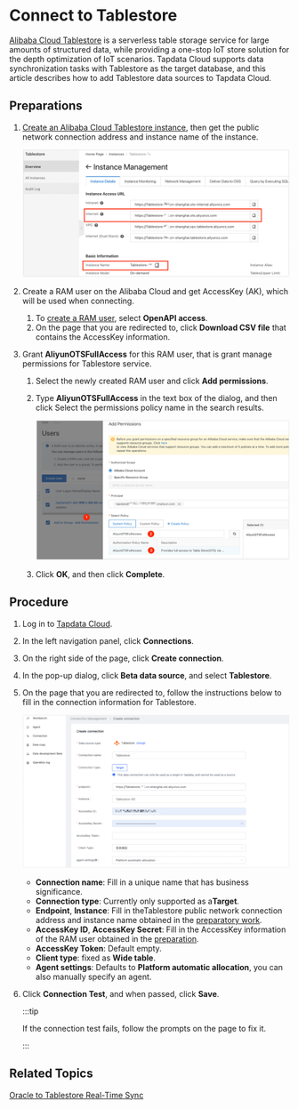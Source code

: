 # Connect to Tablestore

[Alibaba Cloud Tablestore](https://www.alibabacloud.com/help/en/tablestore) is a serverless table storage service for large amounts of structured data, while providing a one-stop IoT store solution for the depth optimization of IoT scenarios. Tapdata Cloud supports data synchronization tasks with Tablestore as the target database, and this article describes how to add Tablestore data sources to Tapdata Cloud.

## <span id="prerequisite">Preparations</span>

1. [Create an Alibaba Cloud Tablestore instance](https://help.aliyun.com/document_detail/342853.html), then get the public network connection address and instance name of the instance.

   ![Get Tablestore Connection Address and Name](../../../images/obtain_tablestore_info_en.png)

2. Create a RAM user on the Alibaba Cloud and get AccessKey (AK), which will be used when connecting.

   1. To [create a RAM user](https://help.aliyun.com/document_detail/93720.htm#task-187540), select **OpenAPI access**.
   2. On the page that you are redirected to, click **Download CSV file** that contains the AccessKey information.

3. Grant **AliyunOTSFullAccess** for this RAM user, that is grant manage permissions for Tablestore service.

   1. Select the newly created RAM user and click **Add permissions**.

   2. Type **AliyunOTSFullAccess** in the text box of the dialog, and then click Select the permissions policy name in the search results.

      ![Grant RAM User Permissions](../../../images/add_ram_permission_en.png)

   3. Click **OK**, and then click **Complete**.

## Procedure

1. Log in to [Tapdata Cloud](https://cloud.tapdata.net/console/v3/).

2. In the left navigation panel, click **Connections**.

3. On the right side of the page, click **Create connection**.

4. In the pop-up dialog, click **Beta data source**, and select **Tablestore**.

5. On the page that you are redirected to, follow the instructions below to fill in the connection information for Tablestore.

   ![Fill in Tablestore Connection Information](../../../images/create_tablestore_connection_en.png)

   * **Connection name**: Fill in a unique name that has business significance.
   * **Connection type**: Currently only supported as a**Target**.
   * **Endpoint**, **Instance**: Fill in theTablestore public network connection address and instance name obtained in the [preparatory work](#prerequisite).
   * **AccessKey ID**, **AccessKey Secret**: Fill in the AccessKey information of the RAM user obtained in the [preparation](#prerequisite).
   * **AccessKey Token**: Default empty.
   * **Client type**: fixed as **Wide table**.
   * **Agent settings**: Defaults to **Platform automatic allocation**, you can also manually specify an agent.

6. Click **Connection Test**, and when passed, click **Save**.

   :::tip

   If the connection test fails, follow the prompts on the page to fix it.

   :::



## Related Topics

[Oracle to Tablestore Real-Time Sync](../../../best-practice/oracle-to-tablestore.md)
